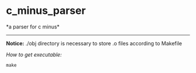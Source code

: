 # c_minus_parser

\*a parser for c minus\*

---

__Notice:__ ./obj directory is necessary to store .o files according to Makefile

_How to get executable:_

```shell
make
```
